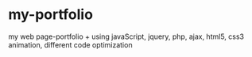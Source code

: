 # my-portfolio
my web page-portfolio + using javaScript, jquery, php, ajax, html5, css3 animation, different code optimization
